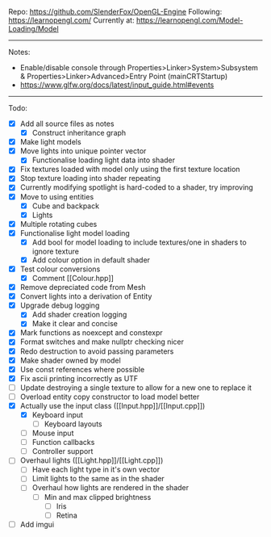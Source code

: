 Repo: https://github.com/SlenderFox/OpenGL-Engine
Following: https://learnopengl.com/
Currently at: https://learnopengl.com/Model-Loading/Model
___
Notes:
- Enable/disable console through
	Properties>Linker>System>Subsystem & Properties>Linker>Advanced>Entry Point (mainCRTStartup)
- https://www.glfw.org/docs/latest/input_guide.html#events
___
Todo:
- [x] Add all source files as notes
	- [x] Construct inheritance graph
- [x] Make light models
- [x] Move lights into unique pointer vector
	- [x] Functionalise loading light data into shader
- [x] Fix textures loaded with model only using the first texture location
- [x] Stop texture loading into shader repeating
- [x] Currently modifying spotlight is hard-coded to a shader, try improving
- [x] Move to using entities
	- [x] Cube and backpack
	- [x] Lights
- [x] Multiple rotating cubes
- [x] Functionalise light model loading
	- [x] Add bool for model loading to include textures/one in shaders to ignore texture
	- [x] Add colour option in default shader
- [x] Test colour conversions
	- [x] Comment [[Colour.hpp]]
- [x] Remove depreciated code from Mesh
- [x] Convert lights into a derivation of Entity
- [x] Upgrade debug logging
	- [x] Add shader creation logging
	- [x] Make it clear and concise
- [x] Mark functions as noexcept and constexpr
- [x] Format switches and make nullptr checking nicer
- [x] Redo destruction to avoid passing parameters
- [x] Make shader owned by model
- [x] Use const references where possible
- [x] Fix ascii printing incorrectly as UTF
- [ ] Update destroying a single texture to allow for a new one to replace it
- [ ] Overload entity copy constructor to load model better
- [x] Actually use the input class ([[Input.hpp]]/[[Input.cpp]])
	- [x] Keyboard input
		- [ ] Keyboard layouts
	- [ ] Mouse input
	- [ ] Function callbacks
	- [ ] Controller support
- [ ] Overhaul lights ([[Light.hpp]]/[[Light.cpp]])
	- [ ] Have each light type in it's own vector
	- [ ] Limit lights to the same as in the shader
	- [ ] Overhaul how lights are rendered in the shader
		- [ ] Min and max clipped brightness
			- [ ] Iris
			- [ ] Retina
- [ ] Add imgui
